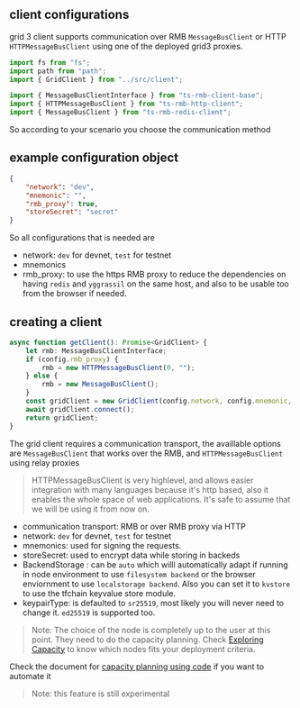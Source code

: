 ## client configurations

grid 3 client supports communication over RMB `MessageBusClient` or HTTP `HTTPMessageBusClient` using one of the deployed grid3 proxies.


```typescript
import fs from "fs";
import path from "path";
import { GridClient } from "../src/client";

import { MessageBusClientInterface } from "ts-rmb-client-base";
import { HTTPMessageBusClient } from "ts-rmb-http-client";
import { MessageBusClient } from "ts-rmb-redis-client";

```

So according to your scenario you choose the communication method

## example configuration object

```json
{
    "network": "dev",
    "mnemonic": "",
    "rmb_proxy": true,
    "storeSecret": "secret"
}
```

So all configurations that is needed are
- network: `dev` for devnet, `test` for testnet
- mnemonics
- rmb_proxy: to use the https RMB proxy to reduce the dependencies on having `redis` and `yggrassil` on the same host, and also to be usable too from the browser if needed.

## creating a client

```typescript
async function getClient(): Promise<GridClient> {
    let rmb: MessageBusClientInterface;
    if (config.rmb_proxy) {
        rmb = new HTTPMessageBusClient(0, "");
    } else {
        rmb = new MessageBusClient();
    }
    const gridClient = new GridClient(config.network, config.mnemonic, config.storeSecret, rmb, "", BackendStorageType.auto, KeypairType.sr25519);
    await gridClient.connect();
    return gridClient;
}
```
The grid client requires a communication transport, the availlable options are `MessageBusClient` that works over the RMB, and `HTTPMessageBusClient` using relay proxies 

> HTTPMessageBusClient is very highlevel, and allows easier integration with many languages because it's http based, also it enables the whole space of web applications. It's safe to assume that we will be using it from now on.

- communication transport: RMB or over RMB proxy via HTTP
- network: `dev` for devnet, `test` for testnet
- mnemonics: used for signing the requests.
- storeSecret: used to encrypt data while storing in backeds
- BackendStorage : can be `auto` which willl automatically adapt if running in node environment to use `filesystem backend` or the browser enviornment to use `localstorage backend`. Also you can set it to `kvstore` to use the tfchain keyvalue store module.
- keypairType: is defaulted to `sr25519`, most likely you will never need to change it. `ed25519` is supported too.



> Note: The choice of the node is completely up to the user at this point. They need to do the capacity planning. Check [Exploring Capacity](../dashboard/explorer/explorer_home.md) to know which nodes fits your deployment criteria.

Check the document for [capacity planning using code](../javascript/grid3_javascript_capacity_planning.md) if you want to automate it
> Note: this feature is still experimental